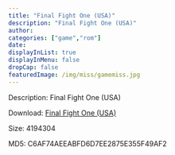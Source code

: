 ```yaml
---
title: "Final Fight One (USA)"
description: "Final Fight One (USA)"
author: 
categories: ["game","rom"]
date: 
displayInList: true
displayInMenu: false
dropCap: false
featuredImage: /img/miss/gamemiss.jpg
---
```


Description: Final Fight One (USA)

Download: <a style="text-decoration:underline;" href="https://mega.nz/#!SCI2RSAK!WlLWPP_FonQrgAKDFjRAl1lbhGM_pLv-iDd5Tm2VGtA" target = "_blank" rel = "nofollow" > Final Fight One (USA)</a>

Size: 4194304

MD5: C6AF74AEEABFD6D7EE2875E355F49AF2

